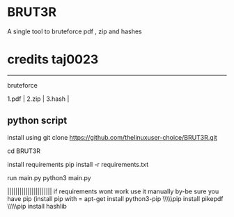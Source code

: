 # BRUT3R
A single tool to bruteforce pdf , zip and  hashes 

credits taj0023
================
---------------------------------------------------------------------------------------------------------
bruteforce

1.pdf
|
2.zip
|
3.hash
|

python script
----------------------------------------------------------------------------------------------------------
install using 
git clone https://github.com/thelinuxuser-choice/BRUT3R.git

cd BRUT3R

install requirements
pip install -r requirements.txt

run main.py
python3 main.py

||||||||||||||||||||||
if requirements wont work use it manually by-be sure you have pip (install pip with = apt-get install python3-pip
\\\\\\\\\pip install pikepdf
\\\\\\\\\\pip install hashlib
